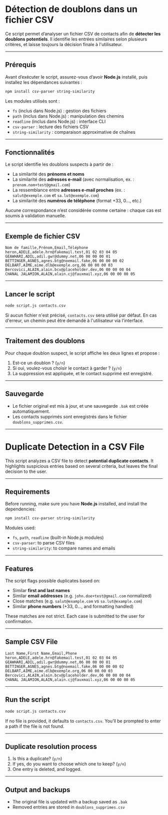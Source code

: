 # Détection de doublons dans un fichier CSV

Ce script permet d’analyser un fichier CSV de contacts afin de **détecter les doublons potentiels**. Il identifie les entrées similaires selon plusieurs critères, et laisse toujours la décision finale à l'utilisateur.

---

## Prérequis

Avant d’exécuter le script, assurez-vous d’avoir **Node.js** installé, puis installez les dépendances suivantes :

```bash
npm install csv-parser string-similarity
```

Les modules utilisés sont :

* `fs` (inclus dans Node.js) : gestion des fichiers
* `path` (inclus dans Node.js) : manipulation des chemins
* `readline` (inclus dans Node.js) : interface CLI
* `csv-parser` : lecture des fichiers CSV
* `string-similarity` : comparaison approximative de chaînes

---

## Fonctionnalités

Le script identifie les doublons suspects à partir de :

* La similarité des **prénoms et noms**
* La similarité des **adresses e-mail** (avec normalisation, ex. : `prenom.nom+test@gmail.com`)
* La ressemblance entre **adresses e-mail proches** (ex. : `salut@exemple.com` et `sa.lut@exemple.com`)
* La similarité des **numéros de téléphone** (format +33, 0..., etc.)

Aucune correspondance n’est considérée comme certaine : chaque cas est soumis à validation manuelle.

---

## Exemple de fichier CSV

```csv
Nom de famille,Prénom,Email,Téléphone
heron,ADELE,adele.hrn@fakemail.test,01 02 03 04 05
GEAWHARI,ADIL,adil.gwr@dummy.net,06 00 00 00 01
BETTINGER,AGNES,agnes.btg@noemail.fake,06 00 00 00 02
DELBART,AIME,aime.dlb@exemple.org,06 00 00 00 03
Bercovici,ALAIN,alain.bcv@placeholder.dev,06 00 00 00 04
CHANAL JALAMION,ALAIN,alain.cj@fauxmail.xyz,06 00 00 00 05
```

---

## Lancer le script

```bash
node script.js contacts.csv
```

Si aucun fichier n'est précisé, `contacts.csv` sera utilisé par défaut.
En cas d'erreur, un chemin peut être demandé à l'utilisateur via l'interface.

---

## Traitement des doublons

Pour chaque doublon suspect, le script affiche les deux lignes et propose :

1. Est-ce un doublon ? (`y/n`)
2. Si oui, voulez-vous choisir le contact à garder ? (`y/n`)
3. La suppression est appliquée, et le contact supprimé est enregistré.

---

## Sauvegarde

* Le fichier original est mis à jour, et une sauvegarde `.bak` est créée automatiquement.
* Les contacts supprimés sont enregistrés dans le fichier `doublons_supprimes.csv`.

---

# Duplicate Detection in a CSV File

This script analyzes a CSV file to detect **potential duplicate contacts**. It highlights suspicious entries based on several criteria, but leaves the final decision to the user.

---

## Requirements

Before running, make sure you have **Node.js** installed, and install the dependencies:

```bash
npm install csv-parser string-similarity
```

Modules used:

* `fs`, `path`, `readline` (built-in Node.js modules)
* `csv-parser`: to parse CSV files
* `string-similarity`: to compare names and emails

---

## Features

The script flags possible duplicates based on:

* Similar **first and last names**
* Similar **email addresses** (e.g. `john.doe+test@gmail.com` normalized)
* Close matches (e.g. `salut@example.com` vs `sa.lut@example.com`)
* Similar **phone numbers** (+33, 0..., and formatting handled)

These matches are not strict. Each case is submitted to the user for confirmation.

---

## Sample CSV File

```csv
Last Name,First Name,Email,Phone
heron,ADELE,adele.hrn@fakemail.test,01 02 03 04 05
GEAWHARI,ADIL,adil.gwr@dummy.net,06 00 00 00 01
BETTINGER,AGNES,agnes.btg@noemail.fake,06 00 00 00 02
DELBART,AIME,aime.dlb@exemple.org,06 00 00 00 03
Bercovici,ALAIN,alain.bcv@placeholder.dev,06 00 00 00 04
CHANAL JALAMION,ALAIN,alain.cj@fauxmail.xyz,06 00 00 00 05
```

---

## Run the script

```bash
node script.js contacts.csv
```

If no file is provided, it defaults to `contacts.csv`.
You’ll be prompted to enter a path if the file is not found.

---

## Duplicate resolution process

1. Is this a duplicate? (`y/n`)
2. If yes, do you want to choose which one to keep? (`y/n`)
3. One entry is deleted, and logged.

---

## Output and backups

* The original file is updated with a backup saved as `.bak`
* Removed entries are stored in `doublons_supprimes.csv`

